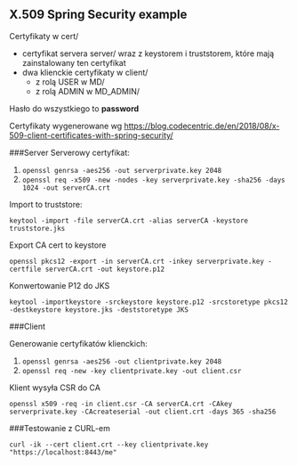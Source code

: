 ## X.509 Spring Security example

Certyfikaty w cert/
* certyfikat servera server/ wraz z keystorem i truststorem, które mają zainstalowany ten certyfikat
* dwa klienckie certyfikaty w client/
    * z rolą USER w MD/
    * z rolą ADMIN w MD_ADMIN/
    
Hasło do wszystkiego to **password**


Certyfikaty wygenerowane wg https://blog.codecentric.de/en/2018/08/x-509-client-certificates-with-spring-security/

###Server 
Serverowy certyfikat:
1. `openssl genrsa -aes256 -out serverprivate.key 2048`
2. `openssl req -x509 -new -nodes -key serverprivate.key -sha256 -days 1024 -out serverCA.crt`

Import to truststore:

`keytool -import -file serverCA.crt -alias serverCA -keystore truststore.jks`

Export CA cert to keystore

`openssl pkcs12 -export -in serverCA.crt -inkey serverprivate.key -certfile serverCA.crt -out keystore.p12`

Konwertowanie P12 do JKS

`keytool -importkeystore -srckeystore keystore.p12 -srcstoretype pkcs12 -destkeystore keystore.jks -deststoretype JKS`

###Client

Generowanie certyfikatów klienckich:

1. `openssl genrsa -aes256 -out clientprivate.key 2048`
2. `openssl req -new -key clientprivate.key -out client.csr`

Klient wysyła CSR do CA

`openssl x509 -req -in client.csr -CA serverCA.crt -CAkey serverprivate.key -CAcreateserial -out client.crt -days 365 -sha256`

###Testowanie z CURL-em

`curl -ik --cert client.crt --key clientprivate.key "https://localhost:8443/me"`